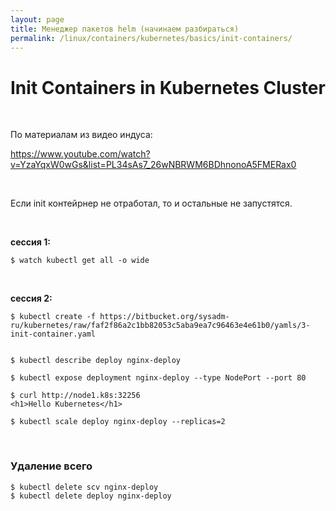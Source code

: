 ```yaml
---
layout: page
title: Менеджер пакетов helm (начинаем разбираться)
permalink: /linux/containers/kubernetes/basics/init-containers/
---
```


# Init Containers in Kubernetes Cluster

<br/>

По материалам из видео индуса:

https://www.youtube.com/watch?v=YzaYqxW0wGs&list=PL34sAs7_26wNBRWM6BDhnonoA5FMERax0

<br/>

Если init контейрнер не отработал, то и остальные не запустятся.

<br/>

**сессия 1:**

    $ watch kubectl get all -o wide

<br/>

**сессия 2:**

    $ kubectl create -f https://bitbucket.org/sysadm-ru/kubernetes/raw/faf2f86a2c1bb82053c5aba9ea7c96463e4e61b0/yamls/3-init-container.yaml


    $ kubectl describe deploy nginx-deploy

    $ kubectl expose deployment nginx-deploy --type NodePort --port 80

    $ curl http://node1.k8s:32256
    <h1>Hello Kubernetes</h1>

    $ kubectl scale deploy nginx-deploy --replicas=2

<br/>

### Удаление всего

    $ kubectl delete scv nginx-deploy
    $ kubectl delete deploy nginx-deploy
